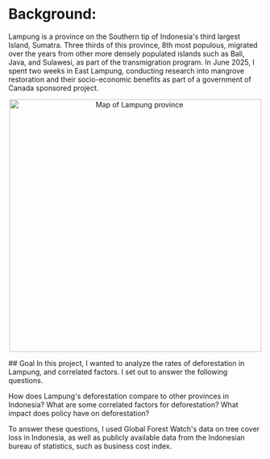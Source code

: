 # Background: 
Lampung is a province on the Southern tip of Indonesia's third largest Island, Sumatra. Three thirds of this province, 8th most populous, migrated over the years from other more densely populated islands such as Bali, Java, and Sulawesi, as part of the transmigration program. In June 2025, I spent two weeks in East Lampung, conducting research into mangrove restoration and their socio-economic benefits as part of a government of Canada sponsored project. 

<p align="center">
  <img src="https://github.com/user-attachments/assets/b98bb374-c407-4f2d-9616-f6bf2376fce6" alt="Map of Lampung province" width="500">
</p>
## Goal
In this project, I wanted to analyze the rates of deforestation in Lampung, and correlated factors. I set out to answer the following questions. 

How does Lampung's deforestation compare to other provinces in Indonesia? 
What are some correlated factors for deforestation? 
What impact does policy have on deforestation?

To answer these questions, I used Global Forest Watch's data on tree cover loss in Indonesia, as well as publicly available data from the Indonesian bureau of statistics, such as business cost index. 
